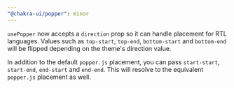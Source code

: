 ```yaml
---
"@chakra-ui/popper": minor
---
```


`usePopper` now accepts a `direction` prop so it can handle placement for RTL
languages. Values such as `top-start`, `top-end`, `bottom-start` and
`bottom-end` will be flipped depending on the theme's direction value.

In addition to the default `popper.js` placement, you can pass `start-start`,
`start-end`, `end-start` and `end-end`. This will resolve to the equivalent
`popper.js` placement as well.
